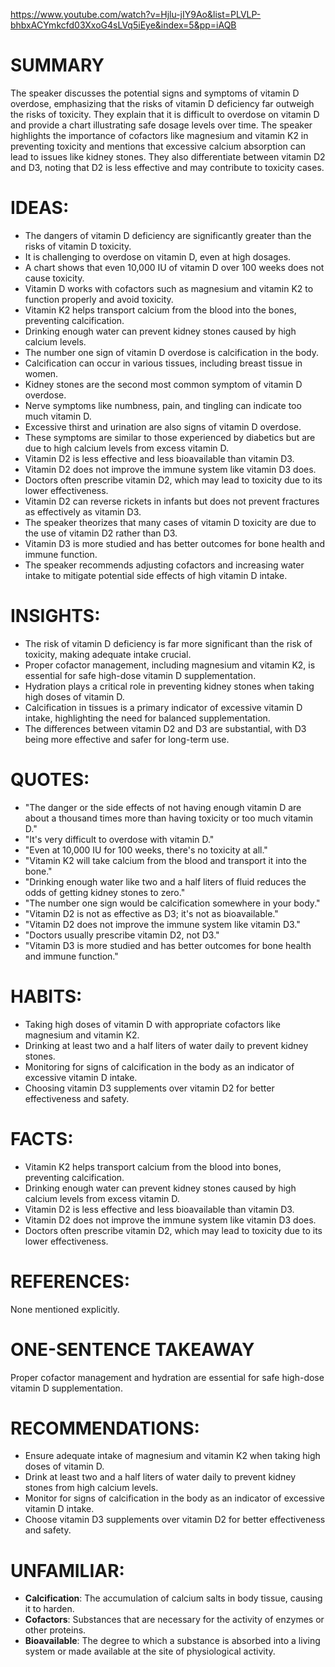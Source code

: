 https://www.youtube.com/watch?v=Hjlu-jIY9Ao&list=PLVLP-bhbxACYmkcfd03XxoG4sLVq5iEye&index=5&pp=iAQB
# SUMMARY

The speaker discusses the potential signs and symptoms of vitamin D overdose, emphasizing that the risks of vitamin D deficiency far outweigh the risks of toxicity. They explain that it is difficult to overdose on vitamin D and provide a chart illustrating safe dosage levels over time. The speaker highlights the importance of cofactors like magnesium and vitamin K2 in preventing toxicity and mentions that excessive calcium absorption can lead to issues like kidney stones. They also differentiate between vitamin D2 and D3, noting that D2 is less effective and may contribute to toxicity cases.

# IDEAS:

- The dangers of vitamin D deficiency are significantly greater than the risks of vitamin D toxicity.
- It is challenging to overdose on vitamin D, even at high dosages.
- A chart shows that even 10,000 IU of vitamin D over 100 weeks does not cause toxicity.
- Vitamin D works with cofactors such as magnesium and vitamin K2 to function properly and avoid toxicity.
- Vitamin K2 helps transport calcium from the blood into the bones, preventing calcification.
- Drinking enough water can prevent kidney stones caused by high calcium levels.
- The number one sign of vitamin D overdose is calcification in the body.
- Calcification can occur in various tissues, including breast tissue in women.
- Kidney stones are the second most common symptom of vitamin D overdose.
- Nerve symptoms like numbness, pain, and tingling can indicate too much vitamin D.
- Excessive thirst and urination are also signs of vitamin D overdose.
- These symptoms are similar to those experienced by diabetics but are due to high calcium levels from excess vitamin D.
- Vitamin D2 is less effective and less bioavailable than vitamin D3.
- Vitamin D2 does not improve the immune system like vitamin D3 does.
- Doctors often prescribe vitamin D2, which may lead to toxicity due to its lower effectiveness.
- Vitamin D2 can reverse rickets in infants but does not prevent fractures as effectively as vitamin D3.
- The speaker theorizes that many cases of vitamin D toxicity are due to the use of vitamin D2 rather than D3.
- Vitamin D3 is more studied and has better outcomes for bone health and immune function.
- The speaker recommends adjusting cofactors and increasing water intake to mitigate potential side effects of high vitamin D intake.

# INSIGHTS:

- The risk of vitamin D deficiency is far more significant than the risk of toxicity, making adequate intake crucial.
- Proper cofactor management, including magnesium and vitamin K2, is essential for safe high-dose vitamin D supplementation.
- Hydration plays a critical role in preventing kidney stones when taking high doses of vitamin D.
- Calcification in tissues is a primary indicator of excessive vitamin D intake, highlighting the need for balanced supplementation.
- The differences between vitamin D2 and D3 are substantial, with D3 being more effective and safer for long-term use.

# QUOTES:

- "The danger or the side effects of not having enough vitamin D are about a thousand times more than having toxicity or too much vitamin D."
- "It's very difficult to overdose with vitamin D."
- "Even at 10,000 IU for 100 weeks, there's no toxicity at all."
- "Vitamin K2 will take calcium from the blood and transport it into the bone."
- "Drinking enough water like two and a half liters of fluid reduces the odds of getting kidney stones to zero."
- "The number one sign would be calcification somewhere in your body."
- "Vitamin D2 is not as effective as D3; it's not as bioavailable."
- "Vitamin D2 does not improve the immune system like vitamin D3."
- "Doctors usually prescribe vitamin D2, not D3."
- "Vitamin D3 is more studied and has better outcomes for bone health and immune function."

# HABITS:

- Taking high doses of vitamin D with appropriate cofactors like magnesium and vitamin K2.
- Drinking at least two and a half liters of water daily to prevent kidney stones.
- Monitoring for signs of calcification in the body as an indicator of excessive vitamin D intake.
- Choosing vitamin D3 supplements over vitamin D2 for better effectiveness and safety.

# FACTS:

- Vitamin K2 helps transport calcium from the blood into bones, preventing calcification.
- Drinking enough water can prevent kidney stones caused by high calcium levels from excess vitamin D.
- Vitamin D2 is less effective and less bioavailable than vitamin D3.
- Vitamin D2 does not improve the immune system like vitamin D3 does.
- Doctors often prescribe vitamin D2, which may lead to toxicity due to its lower effectiveness.

# REFERENCES:

None mentioned explicitly.

# ONE-SENTENCE TAKEAWAY

Proper cofactor management and hydration are essential for safe high-dose vitamin D supplementation.

# RECOMMENDATIONS:

- Ensure adequate intake of magnesium and vitamin K2 when taking high doses of vitamin D.
- Drink at least two and a half liters of water daily to prevent kidney stones from high calcium levels.
- Monitor for signs of calcification in the body as an indicator of excessive vitamin D intake.
- Choose vitamin D3 supplements over vitamin D2 for better effectiveness and safety.

# UNFAMILIAR:

- **Calcification**: The accumulation of calcium salts in body tissue, causing it to harden.
- **Cofactors**: Substances that are necessary for the activity of enzymes or other proteins.
- **Bioavailable**: The degree to which a substance is absorbed into a living system or made available at the site of physiological activity.
